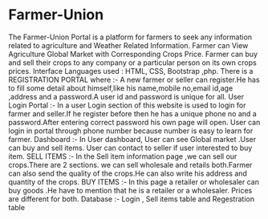 # Farmer-Union
The Farmer-Union Portal is a platform for farmers to seek any information related to agriculture and Weather Related Information.
Farmer can View Agriculture Global Market with Corresponding Crops Price.
Farmer can buy and sell their crops to any company or a particular person on its own crops prices.
Interface Languages used : HTML, CSS, Bootstrap ,php.
There is a REGISTRATION PORTAL where :-
A new farmer or seller can register.He has to fill some detail about himself,like his name,mobile no,email id,age ,address and a password.A user id and password is unique for all.
User Login Portal :-
In a user Login section of this website is used to login for farmer and seller.If he register before then he has a unique phone no and a password.After entering correct password his own page will open.
User can login in portal through phone number because number is easy to learn for farmer.
Dashboard :-
In User dashboard, User can see Global market .User can buy and sell items.
User can contact to seller if user interested to buy item.
SELL ITEMS :-
In the Sell item information page ,we can sell our crops.There are 2 sections. we can sell wholesale and retails both.Farmer can also send the quality of the crops.He can also write his address and quantity of the crops.
BUY ITEMS :-
In this page a retailer or wholesaler can buy goods .He have to mention that he is a retailer or a wholesaler. Prices are different for both.
Database :- Login , Sell items table and Regestration table
